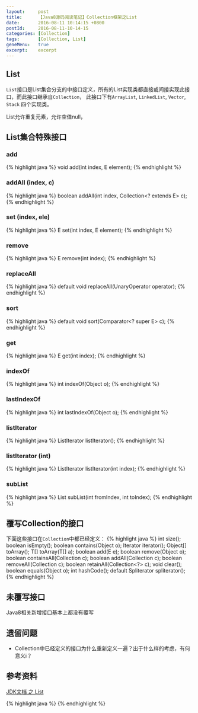 ```yaml
---
layout:     post
title:      【Java8源码阅读笔记】Collection框架之List
date:       2016-08-11 10:14:15 +0800
postId:     2016-08-11-10-14-15
categories: [Collection]
tags:       [Collection, List]
geneMenu:   true
excerpt:    excerpt
---
```

## List
`List`接口是List集合分支的中接口定义，所有的List实现类都直接或间接实现此接口，而此接口继承自`Collection`，
此接口下有`ArrayList`, `LinkedList`, `Vector`, `Stack` 四个实现类。

List允许重复元素，允许空值null，

## List集合特殊接口

### add
{% highlight java %}
void add(int index, E element);
{% endhighlight %}

### addAll (index, c)
{% highlight java %}
boolean addAll(int index, Collection<? extends E> c);
{% endhighlight %}

### set (index, ele)
{% highlight java %}
E set(int index, E element);
{% endhighlight %}

### remove
{% highlight java %}
E remove(int index);
{% endhighlight %}

### replaceAll
{% highlight java %}
default void replaceAll(UnaryOperator<E> operator);
{% endhighlight %}

### sort
{% highlight java %}
default void sort(Comparator<? super E> c);
{% endhighlight %}

### get
{% highlight java %}
E get(int index);
{% endhighlight %}

### indexOf
{% highlight java %}
int indexOf(Object o);
{% endhighlight %}

### lastIndexOf
{% highlight java %}
int lastIndexOf(Object o);
{% endhighlight %}

### listIterator
{% highlight java %}
ListIterator<E> listIterator();
{% endhighlight %}

### listIterator (int)
{% highlight java %}
ListIterator<E> listIterator(int index);
{% endhighlight %}

### subList
{% highlight java %}
List<E> subList(int fromIndex, int toIndex);
{% endhighlight %}

## 覆写Collection的接口
下面这些接口在`Collection`中都已经定义：
{% highlight java %}
int size();
boolean isEmpty();
boolean contains(Object o);
Iterator<E> iterator();
Object[] toArray();
<T> T[] toArray(T[] a);
boolean add(E e);
boolean remove(Object o);
boolean containsAll(Collection<?> c);
boolean addAll(Collection<? extends E> c);
boolean removeAll(Collection<?> c);
boolean retainAll(Collection<?> c);
void clear();
boolean equals(Object o);
int hashCode();
default Spliterator<E> spliterator();
{% endhighlight %}

## 未覆写接口
Java8相关新增接口基本上都没有覆写

## 遗留问题

* Collection中已经定义的接口为什么重新定义一遍？出于什么样的考虑，有何意义i？

## 参考资料

[JDK文档 之 List](https://docs.oracle.com/javase/8/docs/api/java/util/List.html)

{% highlight java %}
{% endhighlight %}



